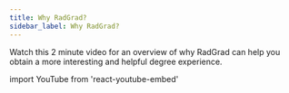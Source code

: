 ```yaml
---
title: Why RadGrad?
sidebar_label: Why RadGrad?
---
```


Watch this 2 minute video for an overview of why RadGrad can help you obtain a more interesting and helpful degree experience.

import YouTube from 'react-youtube-embed'

<YouTube id="uGxwFldWtfs"/>
